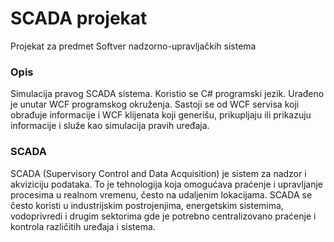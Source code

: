 # SCADA projekat
Projekat za predmet Softver nadzorno-upravljačkih sistema<br>
### Opis
Simulacija pravog SCADA sistema. Koristio se C# programski jezik. Urađeno je unutar WCF programskog okruženja. Sastoji se od WCF servisa koji obrađuje informacije i WCF klijenata koji generišu, prikupljaju ili prikazuju informacije i služe kao simulacija pravih uređaja.<br>
### SCADA
SCADA (Supervisory Control and Data Acquisition) je sistem za nadzor i akviziciju podataka. To je tehnologija koja omogućava praćenje i upravljanje procesima u realnom vremenu, često na udaljenim lokacijama. SCADA se često koristi u industrijskim postrojenjima, energetskim sistemima, vodoprivredi i drugim sektorima gde je potrebno centralizovano praćenje i kontrola različitih uređaja i sistema.

